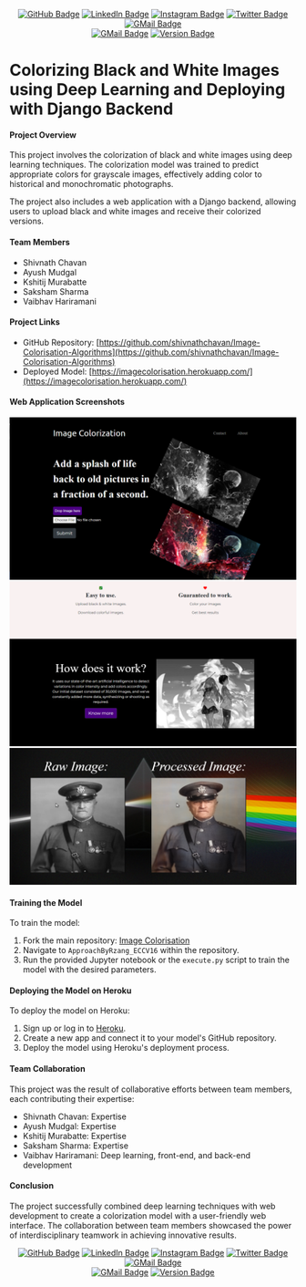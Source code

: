 <p align="center">
  <a href="https://github.com/shivnathchavan"><img src="https://img.shields.io/badge/-github-24292e?style=flat-circle&labelColor=24292e&logo=github&logoColor=white&link=https://github.com/shivnathchavan" alt="GitHub Badge"></a>
  <a href="https://www.linkedin.com/in/shivnath-chavan-shiva111"><img src="https://img.shields.io/badge/-linkedin-blue?style=flat-circle&logo=Linkedin&logoColor=white&link=https://www.linkedin.com/in/shivnath-chavan-shiva111" alt="LinkedIn Badge"></a>
  <a href="https://www.instagram.com/sh1vnth/?hl=en"><img src="https://img.shields.io/badge/-Instagram-e02c73?style=flat-circle&labelColor=e02c73&logo=Instagram&logoColor=white&link=https://www.instagram.com/sh1vnth/?hl=en" alt="Instagram Badge"></a>
  <a href="https://twitter.com/ChavanShivnath"><img src="https://img.shields.io/badge/-Twitter-1ca0f1?style=flat-circle&labelColor=1ca0f1&logo=twitter&logoColor=white&link=https://twitter.com/ChavanShivnath" alt="Twitter Badge"></a>
  <a href="mailto:Itsshivnath@gmail.com"><img src="https://img.shields.io/badge/-GMail-d54b3d?style=flat-circle&labelColor=d54b3d&logo=gmail&logoColor=white&link=mailto:Itsshivnath@gmail.com" alt="GMail Badge"></a>
  <br>
  <a href="https://img.shields.io/badge/license-MIT-green.svg"><img src="https://img.shields.io/badge/license-MIT-green.svg" alt="GMail Badge"></a>
  <a href="https://img.shields.io/badge/version-1.0.0-blue.svg"><img src="https://img.shields.io/badge/version-1.0.0-blue.svg" alt="Version Badge"></a>
</p>


# Colorizing Black and White Images using Deep Learning and Deploying with Django Backend

#### Project Overview

This project involves the colorization of black and white images using deep learning techniques. The colorization model was trained to predict appropriate colors for grayscale images, effectively adding color to historical and monochromatic photographs.

The project also includes a web application with a Django backend, allowing users to upload black and white images and receive their colorized versions.

#### Team Members

- Shivnath Chavan
- Ayush Mudgal
- Kshitij Murabatte
- Saksham Sharma
- Vaibhav Hariramani

#### Project Links

- GitHub Repository: [https://github.com/shivnathchavan/Image-Colorisation-Algorithms](https://github.com/shivnathchavan/Image-Colorisation-Algorithms)
- Deployed Model: [https://imagecolorisation.herokuapp.com/](https://imagecolorisation.herokuapp.com/)

#### Web Application Screenshots

![UI Screenshot 1](images/1.PNG)
![UI Screenshot 2](images/2.PNG)
![UI Screenshot 3](images/3.PNG)

#### Training the Model

To train the model:
1. Fork the main repository: [Image Colorisation](https://github.com/vaibhavhariaramani/Image-Colorisation-Algorithms)
2. Navigate to `ApproachByRzang_ECCV16` within the repository.
3. Run the provided Jupyter notebook or the `execute.py` script to train the model with the desired parameters.

#### Deploying the Model on Heroku

To deploy the model on Heroku:
1. Sign up or log in to [Heroku](https://www.heroku.com/).
2. Create a new app and connect it to your model's GitHub repository.
3. Deploy the model using Heroku's deployment process.

#### Team Collaboration

This project was the result of collaborative efforts between team members, each contributing their expertise:
- Shivnath Chavan: Expertise
- Ayush Mudgal: Expertise
- Kshitij Murabatte: Expertise
- Saksham Sharma: Expertise
- Vaibhav Hariramani: Deep learning, front-end, and back-end development

#### Conclusion

The project successfully combined deep learning techniques with web development to create a colorization model with a user-friendly web interface. The collaboration between team members showcased the power of interdisciplinary teamwork in achieving innovative results.



<p align="center">
  <a href="https://github.com/shivnathchavan"><img src="https://img.shields.io/badge/-github-24292e?style=flat-circle&labelColor=24292e&logo=github&logoColor=white&link=https://github.com/shivnathchavan" alt="GitHub Badge"></a>
  <a href="https://www.linkedin.com/in/shivnath-chavan-shiva111"><img src="https://img.shields.io/badge/-linkedin-blue?style=flat-circle&logo=Linkedin&logoColor=white&link=https://www.linkedin.com/in/shivnath-chavan-shiva111" alt="LinkedIn Badge"></a>
  <a href="https://www.instagram.com/sh1vnth/?hl=en"><img src="https://img.shields.io/badge/-Instagram-e02c73?style=flat-circle&labelColor=e02c73&logo=Instagram&logoColor=white&link=https://www.instagram.com/sh1vnth/?hl=en" alt="Instagram Badge"></a>
  <a href="https://twitter.com/ChavanShivnath"><img src="https://img.shields.io/badge/-Twitter-1ca0f1?style=flat-circle&labelColor=1ca0f1&logo=twitter&logoColor=white&link=https://twitter.com/ChavanShivnath" alt="Twitter Badge"></a>
  <a href="mailto:Itsshivnath@gmail.com"><img src="https://img.shields.io/badge/-GMail-d54b3d?style=flat-circle&labelColor=d54b3d&logo=gmail&logoColor=white&link=mailto:Itsshivnath@gmail.com" alt="GMail Badge"></a>
  <br>
  <a href="https://img.shields.io/badge/license-MIT-green.svg"><img src="https://img.shields.io/badge/license-MIT-green.svg" alt="GMail Badge"></a>
  <a href="https://img.shields.io/badge/version-1.0.0-blue.svg"><img src="https://img.shields.io/badge/version-1.0.0-blue.svg" alt="Version Badge"></a>
</p>
